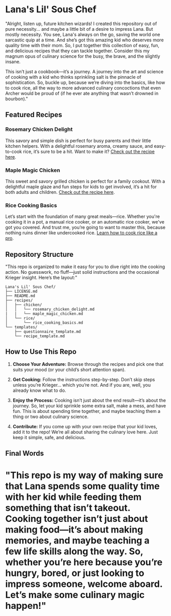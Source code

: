 # Lana's Lil' Sous Chef

"Alright, listen up, future kitchen wizards! I created this repository out of pure necessity... and maybe a little bit of a desire to impress Lana. But mostly necessity. You see, Lana's always on the go, saving the world one sarcastic quip at a time. And she’s got this amazing kid who deserves more quality time with their mom. So, I put together this collection of easy, fun, and delicious recipes that they can tackle together. Consider this my magnum opus of culinary science for the busy, the brave, and the slightly insane.

This isn’t just a cookbook—it’s a journey. A journey into the art and science of cooking with a kid who thinks sprinkling salt is the pinnacle of sophistication. So, buckle up, because we’re diving into the basics, like how to cook rice, all the way to more advanced culinary concoctions that even Archer would be proud of (if he ever ate anything that wasn’t drowned in bourbon)."

## Featured Recipes

### Rosemary Chicken Delight
This savory and simple dish is perfect for busy parents and their little kitchen helpers. With a delightful rosemary aroma, creamy sauce, and easy-to-cook rice, it’s sure to be a hit. Want to make it? [Check out the recipe here](recipes/chicken/rosemary_chicken_delight.md).

### Maple Magic Chicken
This sweet and savory grilled chicken is perfect for a family cookout. With a delightful maple glaze and fun steps for kids to get involved, it’s a hit for both adults and children. [Check out the recipe here](recipes/chicken/maple_magic_chicken.md).

### Rice Cooking Basics
Let’s start with the foundation of many great meals—rice. Whether you're cooking it in a pot, a manual rice cooker, or an automatic rice cooker, we've got you covered. And trust me, you’re going to want to master this, because nothing ruins dinner like undercooked rice. [Learn how to cook rice like a pro](recipes/rice/rice_cooking_basics.md).

## Repository Structure

"This repo is organized to make it easy for you to dive right into the cooking action. No guesswork, no fluff—just solid instructions and the occasional Krieger insight. Here’s the layout:"
```
Lana's Lil' Sous Chef/
├── LICENSE.md
├── README.md
├── recipes/
│   ├── chicken/
│   │   └── rosemary_chicken_delight.md
|   |   └── maple_magic_chicken.md
│   └── rice/
│       └── rice_cooking_basics.md
└── templates/
    ├── questionnaire_template.md
    └── recipe_template.md
```

## How to Use This Repo

1. **Choose Your Adventure:** Browse through the recipes and pick one that suits your mood (or your child’s short attention span).
   
2. **Get Cooking:** Follow the instructions step-by-step. Don’t skip steps unless you’re Krieger... which you’re not. And if you are, well, you already know what to do.

3. **Enjoy the Process:** Cooking isn’t just about the end result—it’s about the journey. So, let your kid sprinkle some extra salt, make a mess, and have fun. This is about spending time together, and maybe teaching them a thing or two about culinary science.

4. **Contribute:** If you come up with your own recipe that your kid loves, add it to the repo! We’re all about sharing the culinary love here. Just keep it simple, safe, and delicious.

## Final Words

"This repo is my way of making sure that Lana spends some quality time with her kid while feeding them something that isn’t takeout. Cooking together isn’t just about making food—it’s about making memories, and maybe teaching a few life skills along the way. So, whether you’re here because you’re hungry, bored, or just looking to impress someone, welcome aboard. Let’s make some culinary magic happen!"
=======
